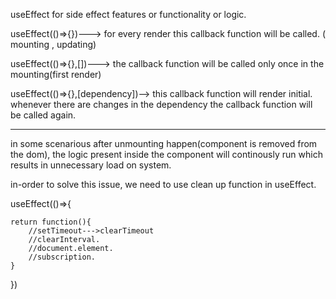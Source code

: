 useEffect for side effect features or functionality or logic.

useEffect(()=>{})---> for every render this callback function will be called. ( mounting , updating)

useEffect(()=>{},[])---> the callback function will be called only once in the mounting(first render)

useEffect(()=>{},[dependency])--> this callback function will render initial.
whenever there are changes in the dependency the callback function will be called again.

---

in some scenarious after unmounting happen(component is removed from the dom), the logic present inside the component will continously run which results in unnecessary load on system.

in-order to solve this issue,
we need to use clean up function in useEffect.

useEffect(()=>{

    return function(){
        //setTimeout--->clearTimeout
        //clearInterval.
        //document.element.
        //subscription.
    }

})
